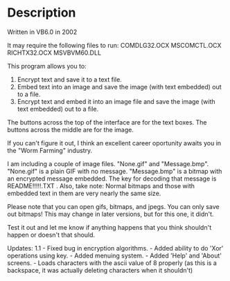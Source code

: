 # Description #

Written in VB6.0 in 2002

It may require the following files to run:
COMDLG32.OCX
MSCOMCTL.OCX
RICHTX32.OCX
MSVBVM60.DLL

This program allows you to:

1) Encrypt text and save it to a text file.
2) Embed text into an image and save the image (with
   text embedded) out to a file.
3) Encrypt text and embed it into an image file and
   save the image (with text embedded) out to a file.

The buttons across the top of the interface are for
the text boxes.  The buttons across the middle are
for the image.

If you can't figure it out, I think an excellent 
career oportunity awaits you in the "Worm Farming"
industry.

I am including a couple of image files.  "None.gif" 
and "Message.bmp".  "None.gif" is a plain GIF with
no message.  "Message.bmp" is a bitmap with an
encrypted message embedded.  The key for decoding
that message is README!!!!!.TXT . Also, take note:
Normal bitmaps and those with embedded text in them
are very nearly the same size.

Please note that you can open gifs, bitmaps, and jpegs.
You can only save out bitmaps!  This may change in 
later versions, but for this one, it didn't.

Test it out and let me know if anything happens that
you think shouldn't happen or doesn't that should.

Updates:
1.1 - Fixed bug in encryption algorithms.
    - Added ability to do 'Xor' operations using key.
    - Added menuing system.
    - Added 'Help' and 'About' screens.
    - Loads characters with the ascii value of 8 
      properly (as this is a backspace, it was
      actually deleting characters when it shouldn't)

